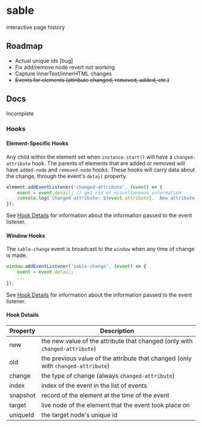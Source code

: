 # sable
 interactive page history

## Roadmap

+ Actual unique ids [bug]
+ Fix add/remove node revert not working
+ Capture innerText/innerHTML changes
+ ~~Events for elements (attribute changed, removed, added, etc.)~~

## Docs

Incomplete

### Hooks

#### Element-Specific Hooks

Any child within the element set when `instance.start()` will have a `changed-attribute` hook.  The parents of elements that are added or removed will have `added-node` and `removed-node` hooks.  These hooks will carry data about the change, through the event's `detail` property.

```javascript
element.addEventListener('changed-attribute', (event) => {
    event = event.detail; // get rid of miscellaneous information
    console.log(`Changed attribute: ${event.attribute}.  New attribute value: ${event.new}.  Old attribute value: ${event.old}.`);
});
```

See [Hook Details](#hook-details) for information about the information passed to the event listener.

#### Window Hooks

The `sable-change` event is broadcast to the `window` when any time of change is made.

```javascript
window.addEventListener('sable-change', (event) => {
    event = event.detail;
    ...
});
```

See [Hook Details](#hook-details) for information about the information passed to the event listener.

#### Hook Details

| Property | Description |
| -------- | ----------- |
| new | the new value of the attribute that changed (only with `changed-attribute`) |
| old | the previous value of the attribute that changed (only with `changed-attribute`) |
| change | the type of change (always `changed-attribute`) |
| index | index of the event in the list of events |
| snapshot | record of the element at the time of the event |
| target | live node of the element that the event took place on |
| uniqueId | the target node's unique id |
